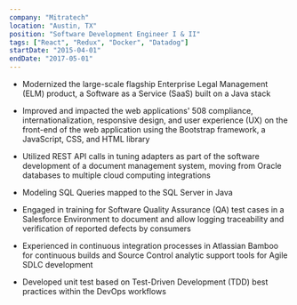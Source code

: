 ```yaml
---
company: "Mitratech"
location: "Austin, TX"
position: "Software Development Engineer I & II"
tags: ["React", "Redux", "Docker", "Datadog"]
startDate: "2015-04-01"
endDate: "2017-05-01"
---
```


- Modernized the large-scale flagship Enterprise Legal Management (ELM) product, a Software as a Service (SaaS) built on a Java stack </p>

- Improved and impacted the web applications' 508 compliance, internationalization, responsive design, and user experience (UX) on the front-end of the web application using the Bootstrap framework, a JavaScript, CSS, and HTML library </p>

- Utilized REST API calls in tuning adapters as part of the software development of a document management system, moving from Oracle databases to multiple cloud computing integrations </p>

- Modeling SQL Queries mapped to the SQL Server in Java </p>

- Engaged in training for Software Quality Assurance (QA) test cases in a Salesforce Environment to document and allow logging traceability and verification of reported defects by consumers </p>

- Experienced in continuous integration processes in Atlassian Bamboo for continuous builds and Source Control analytic support tools for Agile SDLC development </p>

- Developed unit test based on Test-Driven Development (TDD) best practices within the DevOps workflows </p>
